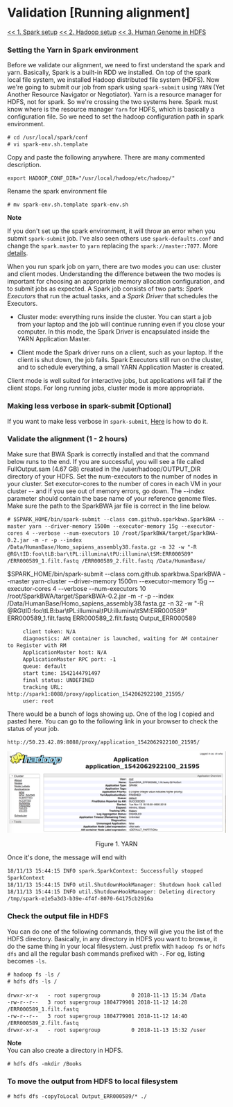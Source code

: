 # Validation [Running alignment]

<a href=https://github.com/kckenneth/GenomicAssembly/blob/master/setup_spark.md><< 1. Spark setup</a>
<a href=https://github.com/kckenneth/GenomicAssembly/blob/master/setup_hadoop.md><< 2. Hadoop setup</a>
<a href=https://github.com/kckenneth/GenomicAssembly/blob/master/setup_HG38.md><< 3. Human Genome in HDFS</a>
	
### Setting the Yarn in Spark environment
Before we validate our alignment, we need to first understand the spark and yarn. Basically, Spark is a built-in RDD we installed. On top of the spark local file system, we installed Hadoop distributed file system (HDFS). Now we're going to submit our job from spark using `spark-submit` using `YARN` (Yet Another Resource Navigator or Negotiator). Yarn is a resource manager for HDFS, not for spark. So we're crossing the two systems here. Spark must know where is the resource manager `Yarn` for HDFS, which is basically a configuration file. So we need to set the hadoop configuration path in spark environment. 

```
# cd /usr/local/spark/conf
# vi spark-env.sh.template
```
Copy and paste the following anywhere. There are many commented description.
```
export HADOOP_CONF_DIR="/usr/local/hadoop/etc/hadoop/"
```
Rename the spark environment file
```
# mv spark-env.sh.template spark-env.sh
```

**Note**  

If you don't set up the spark environment, it will throw an error when you submit `spark-submit` job. I've also seen others use `spark-defaults.conf` and change the `spark.master` to `yarn` replacing the `spark://master:7077`. More <a href=https://www.linode.com/docs/databases/hadoop/install-configure-run-spark-on-top-of-hadoop-yarn-cluster/>details</a>.

When you run spark job on yarn, there are two modes you can use: cluster and client modes. Understanding the difference between the two modes is important for choosing an appropriate memory allocation configuration, and to submit jobs as expected. A Spark job consists of two parts: _Spark Executors_ that run the actual tasks, and a _Spark Driver_ that schedules the Executors.

- Cluster mode: everything runs inside the cluster. You can start a job from your laptop and the job will continue running even if you close your computer. In this mode, the Spark Driver is encapsulated inside the YARN Application Master. 

- Client mode the Spark driver runs on a client, such as your laptop. If the client is shut down, the job fails. Spark Executors still run on the cluster, and to schedule everything, a small YARN Application Master is created.

Client mode is well suited for interactive jobs, but applications will fail if the client stops. For long running jobs, cluster mode is more appropriate.

### Making less verbose in spark-submit [Optional]

If you want to make less verbose in `spark-submit`, <a href=https://github.com/kckenneth/Cassandra/blob/master/streaming_tweet.md>Here</a> is how to do it. 

### Validate the alignment (1 - 2 hours)

Make sure that BWA Spark is correctly installed and that the command below runs to the end. If you are successful, you will see a file called FullOutput.sam (4.67 GB) created in the /user/hadoop/OUTPUT_DIR directory of your HDFS. Set the num-executors to the number of nodes in your cluster. Set executor-cores to the number of cores in each VM in your cluster -- and if you see out of memory errors, go down. The --index parameter should contain the base name of your reference genome files. Make sure the path to the SparkBWA jar file is correct in the line below.

```
# $SPARK_HOME/bin/spark-submit --class com.github.sparkbwa.SparkBWA --master yarn --driver-memory 1500m --executor-memory 15g --executor-cores 4 --verbose --num-executors 10 /root/SparkBWA/target/SparkBWA-0.2.jar -m -r -p --index /Data/HumanBase/Homo_sapiens_assembly38.fasta.gz -n 32 -w "-R @RG\tID:foo\tLB:bar\tPL:illumina\tPU:illumina\tSM:ERR000589" /ERR000589_1.filt.fastq /ERR000589_2.filt.fastq /Data/HumanBase/
```

$SPARK_HOME/bin/spark-submit --class com.github.sparkbwa.SparkBWA --master yarn-cluster --driver-memory 1500m --executor-memory 15g --executor-cores 4 --verbose --num-executors 10 /root/SparkBWA/target/SparkBWA-0.2.jar -m -r -p --index /Data/HumanBase/Homo_sapiens_assembly38.fasta.gz -n 32 -w "-R @RG\tID:foo\tLB:bar\tPL:illumina\tPU:illumina\tSM:ERR000589" ERR000589_1.filt.fastq ERR000589_2.filt.fastq Output_ERR000589


```
	 client token: N/A
	 diagnostics: AM container is launched, waiting for AM container to Register with RM
	 ApplicationMaster host: N/A
	 ApplicationMaster RPC port: -1
	 queue: default
	 start time: 1542144791497
	 final status: UNDEFINED
	 tracking URL: http://spark1:8088/proxy/application_1542062922100_21595/
	 user: root
```
There would be a bunch of logs showing up. One of the log I copied and pasted here. You can go to the following link in your browser to check the status of your job. 
```
http://50.23.42.89:8088/proxy/application_1542062922100_21595/
```

<p align="center">
<img src="img/yarn1.png" width="800"></p>
<p align="center">Figure 1. YARN</p>

Once it's done, the message will end with
```
18/11/13 15:44:15 INFO spark.SparkContext: Successfully stopped SparkContext
18/11/13 15:44:15 INFO util.ShutdownHookManager: Shutdown hook called
18/11/13 15:44:15 INFO util.ShutdownHookManager: Deleting directory /tmp/spark-e1e5a3d3-b39e-4f4f-8070-64175cb2916a
```

### Check the output file in HDFS

You can do one of the following commands, they will give you the list of the HDFS directory. Basically, in any directory in HDFS you want to browse, it do the same thing in your local filesystem. Just prefix with `hadoop fs` or `hdfs dfs` and all the regular bash commands prefixed with `-`. For eg, listing becomes `-ls`. 
```
# hadoop fs -ls /
# hdfs dfs -ls /

drwxr-xr-x   - root supergroup          0 2018-11-13 15:34 /Data
-rw-r--r--   3 root supergroup 1804779901 2018-11-12 14:28 /ERR000589_1.filt.fastq
-rw-r--r--   3 root supergroup 1804779901 2018-11-12 14:40 /ERR000589_2.filt.fastq
drwxr-xr-x   - root supergroup          0 2018-11-13 15:32 /user
```
**Note**  
You can also create a directory in HDFS. 
```
# hdfs dfs -mkdir /Books
```

### To move the output from HDFS to local filesystem
```
# hdfs dfs -copyToLocal Output_ERR000589/* ./
```
